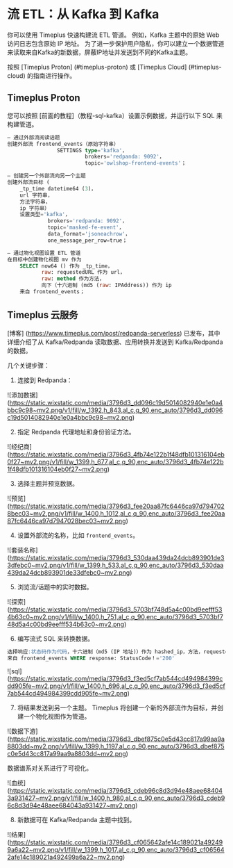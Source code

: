 # 流 ETL：从 Kafka 到 Kafka

你可以使用 Timeplus 快速构建流 ETL 管道。 例如，Kafka 主题中的原始 Web 访问日志包含原始 IP 地址。 为了进一步保护用户隐私，你可以建立一个数据管道来读取来自Kafka的新数据，屏蔽IP地址并发送到不同的Kafka主题。

按照 [Timeplus Proton] (#timeplus-proton) 或 [Timeplus Cloud] (#timeplus-cloud) 的指南进行操作。

## Timeplus Proton

您可以按照 [前面的教程]（教程-sql-kafka）设置示例数据，并运行以下 SQL 来构建管道。

```sql
— 通过外部流阅读话题
创建外部流 frontend_events（原始字符串）
                SETTINGS type='kafka'，
                         brokers='redpanda: 9092'，
                         topic='owlshop-frontend-events'；

— 创建另一个外部流向另一个主题
创建外部流目标 (
    _tp_time datetime64 (3)，
    url 字符串，
    方法字符串，
    ip 字符串）
    设置类型='kafka'，
             brokers='redpanda: 9092'，
             topic='masked-fe-event'，
             data_format='jsoneachrow'，
             one_message_per_row=true；

— 通过物化视图设置 ETL 管道
在目标中创建物化视图 mv 作为
    SELECT now64 () 作为 _tp_time，
           raw: requestedURL 作为 url，
           raw: method 作为方法，
           向下（十六进制 (md5 (raw: IPAddress)) 作为 ip
    来自 frontend_events；
```

## Timeplus 云服务

[博客] (https://www.timeplus.com/post/redpanda-serverless) 已发布，其中详细介绍了从 Kafka/Redpanda 读取数据、应用转换并发送到 Kafka/Redpanda 的数据。

几个关键步骤：

1. 连接到 Redpanda：

![添加数据] (https://static.wixstatic.com/media/3796d3_dd096c19d5014082940e1e0a4bbc9c98~mv2.png/v1/fill/w_1392,h_843,al_c,q_90,enc_auto/3796d3_dd096c19d5014082940e1e0a4bbc9c98~mv2.png)

2. 指定 Redpanda 代理地址和身份验证方法。

![经纪商] (https://static.wixstatic.com/media/3796d3_4fb74e122b1f48dfb101316104eb0f27~mv2.png/v1/fill/w_1399,h_677,al_c,q_90,enc_auto/3796d3_4fb74e122b1f48dfb101316104eb0f27~mv2.png)

3. 选择主题并预览数据。

![预览] (https://static.wixstatic.com/media/3796d3_fee20aa87fc6446ca97d7947028bec03~mv2.png/v1/fill/w_1400,h_1012,al_c,q_90,enc_auto/3796d3_fee20aa87fc6446ca97d7947028bec03~mv2.png)

4. 设置外部流的名称，比如 `frontend_events`。

![套装名称] (https://static.wixstatic.com/media/3796d3_530daa439da24dcb893901de33dfebc0~mv2.png/v1/fill/w_1399,h_533,al_c,q_90,enc_auto/3796d3_530daa439da24dcb893901de33dfebc0~mv2.png)

5. 浏览流/话题中的实时数据。

![探索] (https://static.wixstatic.com/media/3796d3_5703bf748d5a4c00bd9eefff534b63c0~mv2.png/v1/fill/w_1400,h_751,al_c,q_90,enc_auto/3796d3_5703bf748d5a4c00bd9eefff534b63c0~mv2.png)

6. 编写流式 SQL 来转换数据。

```sql
选择响应:状态码作为代码，十六进制（md5 (IP 地址)）作为 hashed_ip，方法，requestedURL
来自 frontend_events WHERE response: StatusCode！='200'
```

![sql] (https://static.wixstatic.com/media/3796d3_f3ed5cf7ab544cd494984399cdd905fe~mv2.png/v1/fill/w_1400,h_696,al_c,q_90,enc_auto/3796d3_f3ed5cf7ab544cd494984399cdd905fe~mv2.png)

7. 将结果发送到另一个主题。 Timeplus 将创建一个新的外部流作为目标，并创建一个物化视图作为管道。

![数据下游] (https://static.wixstatic.com/media/3796d3_dbef875c0e5d43cc817a99aa9a8803dd~mv2.png/v1/fill/w_1399,h_1197,al_c,q_90,enc_auto/3796d3_dbef875c0e5d43cc817a99aa9a8803dd~mv2.png)

数据谱系对关系进行了可视化。

![血统] (https://static.wixstatic.com/media/3796d3_cdeb96c8d3d94e48aee684043a931427~mv2.png/v1/fill/w_1400,h_980,al_c,q_90,enc_auto/3796d3_cdeb96c8d3d94e48aee684043a931427~mv2.png)

8. 新数据可在 Kafka/Redpanda 主题中找到。

![结果] (https://static.wixstatic.com/media/3796d3_cf065642afe14c189021a492499a6a22~mv2.png/v1/fill/w_1399,h_1017,al_c,q_90,enc_auto/3796d3_cf065642afe14c189021a492499a6a22~mv2.png)
